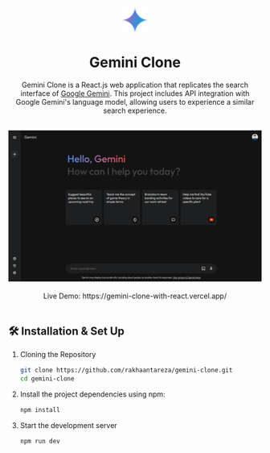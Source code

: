 <div align="center">
  <img alt="Logo" src="src/assets/gemini-icon.svg" width="50" />
</div>
<h1 align="center">
  Gemini Clone
</h1>
<p align="center">
  Gemini Clone is a React.js web application that replicates the search interface of <a href="https://gemini.google.com/" target="_blank">Google Gemini</a>. This project includes API integration with Google Gemini's language model, allowing users to experience a similar search experience.
</p>
<br />
<a href="https://gemini-clone-with-react.vercel.app/" target="_blank">
  <img src="src/assets/project-banner.png" alt="Project Banner">
</a>
<br /><br />
<div align="center">
  Live Demo: https://gemini-clone-with-react.vercel.app/
</div>
<br />

## 🛠 Installation & Set Up

1. Cloning the Repository

   ```sh
   git clone https://github.com/rakhaantareza/gemini-clone.git
   cd gemini-clone
   ```

2. Install the project dependencies using npm:

    ```bash
    npm install
    ```

3. Start the development server

   ```sh
   npm run dev
   ```
